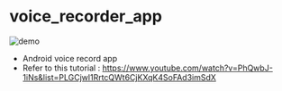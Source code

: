 # voice_recorder_app

![demo](https://raw.github.com/wiki/upon0426/voice_recorder_app/image/voice_recorder_app.gif)

 - Android voice record app
 - Refer to this tutorial : https://www.youtube.com/watch?v=PhQwbJ-1iNs&list=PLGCjwl1RrtcQWt6CjKXqK4SoFAd3imSdX
 
